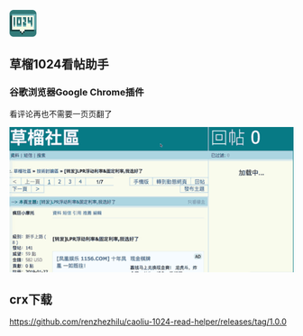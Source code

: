 ![ds](./src/icons/icon_48.png)
## 草榴1024看帖助手
### 谷歌浏览器Google Chrome插件

看评论再也不需要一页页翻了

![ds](./other/demo.gif)

## crx下载
https://github.com/renzhezhilu/caoliu-1024-read-helper/releases/tag/1.0.0